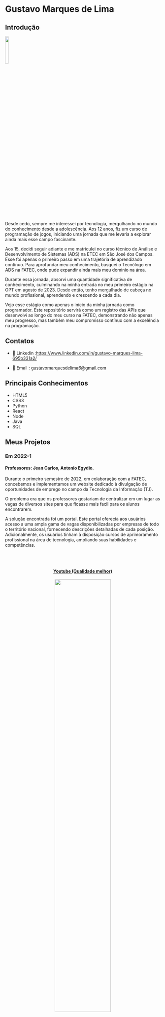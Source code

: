 # Gustavo Marques de Lima

## Introdução
<img src='/img/01/gustavo.webp' width="15%" />

Desde cedo, sempre me interessei por tecnologia, mergulhando no mundo do conhecimento desde a adolescência. Aos 12 anos, fiz um curso de programação de jogos, iniciando uma jornada que me levaria a explorar ainda mais esse campo fascinante.

Aos 15, decidi seguir adiante e me matriculei no curso técnico de Análise e Desenvolvimento de Sistemas (ADS) na ETEC em São José dos Campos. Esse foi apenas o primeiro passo em uma trajetória de aprendizado contínuo. Para aprofundar meu conhecimento, busquei o Tecnólogo em ADS na FATEC, onde pude expandir ainda mais meu domínio na área.

Durante essa jornada, absorvi uma quantidade significativa de conhecimento, culminando na minha entrada no meu primeiro estágio na OPT em agosto de 2023. Desde então, tenho mergulhado de cabeça no mundo profissional, aprendendo e crescendo a cada dia.

Vejo esse estágio como apenas o início da minha jornada como programador. Este repositório servirá como um registro das APIs que desenvolvi ao longo do meu curso na FATEC, demonstrando não apenas meu progresso, mas também meu compromisso contínuo com a excelência na programação.

## Contatos
- 💼 Linkedin :https://www.linkedin.com/in/gustavo-marques-lima-695b331a2/

- 📧 Email : gustavomarquesdelima6@gmail.com

## Principais Conhecimentos
* HTML5
* CSS3
* Python
* React
* Node
* Java
* SQL

## Meus Projetos

### Em 2022-1
#### Professores: Jean Carlos, Antonio Egydio.
Durante o primeiro semestre de 2022, em colaboração com a FATEC, concebemos e implementamos um website dedicado à divulgação de oportunidades de emprego no campo da Tecnologia da Informação (T.I).

O problema era que os professores gostariam de centralizar em um lugar as vagas de diversos sites para que ficasse mais facil para os alunos encontrarem.

A solução encontrada foi um portal. Este portal oferecia aos usuários acesso a uma ampla gama de vagas disponibilizadas por empresas de todo o território nacional, fornecendo descrições detalhadas de cada posição. Adicionalmente, os usuários tinham à disposição cursos de aprimoramento profissional na área de tecnologia, ampliando suas habilidades e competências.

<br>
  <h4 align="center"><br><a href="https://www.youtube.com/watch?v=vAR8DCsnbfE">Youtube (Qualidade melhor)</a></h4>
  <p align="center">
    <img src="/img/01/gif_localizacao_pagweb.gif" width="60%" />
</p>


### Mais videos:

<details>

<br>
  <h4 align="center"><br><a href="https://youtu.be/MpbO26x4V6s">Youtube (Qualidade melhor)</a></h4>
  <p align="center">
    <img src="/img/01/cursos-botao.gif" width="60%" />
</p>

<br>
  <h4 align="center"><br><a href="https://youtu.be/GsF3vHnyO84">Youtube (Qualidade melhor)</a></h4>
  <p align="center">
    <img src="/img/01/graficos_parte1.gif" width="60%" />
</p>

<br>
  <p align="center">
    <img src="/img/01/graficos_parte2.gif" width="60%" />
</p>

<br>
  <h4 align="center"><br><a href="https://youtu.be/iMzZy33cA94">Youtube (Qualidade melhor)</a></h4>
  <p align="center">
    <img src="/img/01/contatos.gif" width="60%" />
</p>
<br>
</details>
Para mais informações:
[GIT](https://github.com/gusta7597/API-FATEC)

#### Tecnologias Utilizadas
* HTML5 - Utilizado para estruturar semanticamente o conteúdo das páginas do site.
* CSS3 - Utilizado para estilizar e criar layouts responsivos, aprimorando a aparência visual do site.
* Java Script - Implementado para adicionar interatividade e dinamismo às páginas, como validações de formulário e animações.
* Bootstrap - Aplicado para acelerar o desenvolvimento de interfaces responsivas e compatíveis com diferentes dispositivos.
* Python - Aplicado na parte de raspagem de dados para adquirir varias vagas
* Flask - Framework utilizado para desenvolver a aplicação web, gerenciando rotas/templates.
* SQL - Utilizado para gerenciar e consultar dados armazenados no banco de dados relacional
* SQLite - Banco de dados escolhido para armazenar dados de forma leve e eficiente durante o desenvolvimento.
* AWS - Implementado para hospedar a aplicação. 
* Github - Usado para versionamento de código, colaboração entre equipe e gerenciamento do histórico de alterações do projeto.
* Figma - Ferramenta utilizada para design de interface e prototipação.

#### Contribuições Pessoais
No decorrer deste projeto, atuei na função de Product Owner (PO), sendo responsável por interagir com o cliente para entender e documentar requisitos, entre outras atividades. Além disso, sempre que necessário, ofereci suporte aos meus colegas de equipe em diversas tarefas.

Contribuí de maneira significativa em momentos específicos, como na página de vagas, onde desenvolvi uma parte substancial do código. Utilizei HTML para estruturar o conteúdo da página, criando elementos como listas de vagas, descrições e formulários de candidatura. Para a apresentação visual, apliquei CSS, definindo estilos que incluíam layouts responsivos, cores, tipografia e espaçamentos, garantindo uma interface amigável e funcional.

#### Hard Skills
* HTML5 - Avançado - Possuo habilidade para estruturar semanticamente páginas web de forma autônoma, garantindo uma organização lógica e acessível dos elementos.

* CSS3 - Avançado - Sou capaz de estilizar páginas web de maneira independente, utilizando CSS3 para criar layouts atraentes e responsivos que complementam a estrutura HTML.

* Python - Avançado - Adquiri conhecimentos em raspagem de dados utilizando Python, além de aprender a organizar e manipular esses dados de forma eficiente para diversas finalidades.

* SQL - Avançado - Possuo autonomia na criação de operações CRUD (Create, Read, Update, Delete) em sistemas de banco de dados, utilizando SQL para manipular e gerenciar dados de forma eficaz.

#### Soft Skills
* Comunicação:
Para facilitar o acompanhamento do desenvolvimento das atividades, exercitei minhas habilidades de comunicação ao participar de reuniões semanais com a equipe. Estas reuniões eram essenciais para garantir a sincronização de esforços e a avaliação do progresso das tarefas.

### Em 2022-2
Durante o segundo semestre de 2022, estabelecemos uma colaboração estratégica com a renomada Trackcash, uma empresa especializada em soluções de conciliação financeira direcionadas a e-commerces, marketplaces e estabelecimentos físicos.

O problema relatado era que para organizar os clientes a trackcash utilizava planilhas para controlar as vendas dos clientes, e então por conta disso veio o desejo de automatizar esta parte. 

Neste contexto, foi incumbida a nós a missão de conceber um software desktop personalizado, destinado a disponibilizar aos clientes da Trackcash informações cruciais sobre suas atividades de vendas. O propósito primordial era garantir uma experiência de usuário fluida e intuitiva, entregando dados de forma acessível através de planilhas e painéis de controle, com o intuito de otimizar a elaboração de estratégias financeiras e identificar possíveis obstáculos ao término de cada ciclo de vendas.

Um ponto crucial nesse empreendimento residia na arquitetura do sistema de autenticação e registro. Isso se dava pela necessidade de incluir detalhes específicos durante o processo de inscrição, como o nome do canal de vendas (por exemplo: Mercado Livre, Americanas), o tipo de canal (seja Marketplace ou plataforma de pagamentos) e o método de autenticação utilizado (seja através de usuário/senha ou Token). Para garantir o atendimento eficaz de todos esses requisitos, dedicamos especial atenção à modelagem e desenvolvimento do banco de dados, assegurando que todas as exigências da Trackcash fossem plenamente satisfeitas.

É crucial ressaltar que, dentro deste projeto, os clientes são também tratados como canais, um aspecto que permeia toda a estruturação e funcionalidade do software desenvolvido.



<br>
  <h4 align="center"><br><a href="https://www.youtube.com/watch?v=Ayp1KyIrV_s">Youtube (Qualidade melhor)</a></h4>
  <p align="center">
    <img src="/img/02/Config_canais_token.gif" width="60%" />
</p>
<br>

### Mais Videos:

<details>
<br>
  <h4 align="center"><br><a href="https://youtu.be/sJAp-t41iLQ">Youtube (Qualidade melhor)</a></h4>
  <p align="center">
    <img src="/img/02/tela-configuracao-canais.gif" width="60%" />
</p>
<br>
</details>

Para mais informações:
[GIT](https://github.com/gusta7597/API-FATEC-2-SEM)

#### Tecnologias Utilizadas
* Java - Utilizada como linguagem base para criação dos scripts do projeto.
* JavaFX - Ferramenta empregada para o design e desenvolvimento das interfaces gráficas do usuário.
* SQL - Utilizada como linguagem para interação com o banco de dados do projeto.
* MYSQL - Banco de dados escolhido como o sistema de gerenciamento de dados para o projeto.
* Github - Utilizado para a publicação e documentação do projeto, facilitando o versionamento e a colaboração entre os membros da equipe.

#### Contribuições Pessoais
Durante o desenvolvimento deste projeto, desempenhei um papel ativo como membro da equipe de desenvolvimento. Minha principal área de atuação concentrou-se na criação das interfaces gráficas utilizando o SceneBuilder, uma ferramenta de design e layout fornecida pela Oracle para o desenvolvimento de interfaces de usuário em JavaFX.

Especificamente, dediquei-me à configuração personalizada de cada usuário. Essas configurações abrangiam as conexões desejadas pelo usuário em nossa aplicação, seja com marketplaces ou plataformas de pagamento. Minha responsabilidade envolvia a criação, visualização e edição de cada configuração individualmente criada pelo usuário, empregando scripts em Java e seguindo princípios de orientação a objetos.

Após três sprints dedicados à parte de configurações, na quarta e última etapa, concentrei-me na implementação da funcionalidade de edição de usuário. Isso permitia que os usuários modificassem as informações que haviam inserido anteriormente em nossa aplicação, proporcionando uma experiência mais dinâmica e personalizada.

#### Hard Skills
* Java - Intermediario - Tenho autonomia para desenvolver o back-end utilizando a linguagem Java e os conceitos de Programação Orientada a Objetos (POO).
* JavaFX - Básico - Possuo habilidades para desenvolver interfaces gráficas de usuário (GUIs) utilizando JavaFX.
* SQL - Avançado - Sou capaz de realizar operações básicas de manipulação de dados em sistemas de banco de dados (CRUD) utilizando SQL.

#### Soft Skills
* Comunicação - Como membro da equipe de desenvolvimento, aprimorei minhas habilidades de comunicação ao interagir com colegas mais experientes e ao compartilhar minhas ideias durante as reuniões diárias.
* Organização - Pratiquei minhas habilidades de organização durante o desenvolvimento do projeto, ao planejar e priorizar minhas tarefas de acordo com os requisitos e prazos estabelecidos.

### Em 2023-1
No primeiro semestre de 2023, estabelecemos uma parceria com a empresa Visiona uma empresa cujo objetivo é a integração de sistemas espaciais e à prestação de serviços baseados em satélites. 

O problema relatado pela visiona era que a propria empresa não havia tanto controle sobre usuarios e gostaria de automatizar essa parte com um site na web.

Como parte dessa colaboração, fomos incumbidos de conceber e implementar um sistema de gerenciamento de usuário, utilizando uma abordagem baseada em microserviços. O objetivo central deste projeto foi desenvolver uma aplicação web escalável, fundamentada em microsserviços e equipada com um dashboard intuitivo. Essa plataforma foi criada para fornecer aos usuários funcionalidades essenciais, incluindo a criação, visualização, edição e exclusão de perfis de usuário.

Decidimos utilizar bancos de dados relacionais para assegurar a consistência e a confiabilidade dos dados manipulados pela aplicação.

<br>
  <h4 align="center"><br><a href="https://www.youtube.com/watch?v=wU2duyaZ-yg">Youtube (Qualidade melhor)</a></h4>
  <p align="center">
    <img src="/img/03/login_dashboard.gif" width="60%" />
</p>
<br>

Para mais informações:
[GIT](https://github.com/gusta7597/API-FATEC-3-SEM/tree/Development?tab=readme-ov-file)

#### Tecnologias Utilizadas
* React -  Utilizado para a criação do frontend da aplicação, desenvolvendo interfaces de usuário dinâmicas e responsivas.
* NodeJS - Responsável pela criação do backend da aplicação, permitindo a construção de rotas eficientes.
* Github - Plataforma de hospedagem de código-fonte e colaboração, utilizada para gerenciar o versionamento do projeto, facilitando o trabalho em equipe e a integração contínua.
* Figma - Ferramenta utilizada para criar wireframes, protótipos e designs de interfaces de usuário, colaborando na visualização e comunicação das ideias de design.
* SQL - Utilizada como linguagem para interação com o banco de dados do projeto.
* Postgres - Banco de dados escolhido como o sistema de gerenciamento de dados para o projeto.


#### Contribuições Pessoais
Na primeira fase do projeto, concentrei-me principalmente no backend, pois nunca havia trabalhado com APIs antes. Essa imersão foi fundamental para me familiarizar com essa tecnologia e me ajudou a resolver diversos desafios que surgiram ao longo do desenvolvimento. Essa experiência acabou por se tornar uma base sólida para o meu trabalho nas próximas etapas do projeto.

Na segunda fase, assumi a responsabilidade pela documentação do projeto. Tanto o repositório no GitHub quanto a própria documentação foram elaborados por mim. Esta tarefa não só me permitiu consolidar meu entendimento do projeto como um todo, mas também contribuiu para a transparência e colaboração da equipe.

Por fim, na terceira fase do projeto, dediquei-me à manutenção de alguns aspectos desenvolvidos pelos meus colegas de equipe. Essa atividade proporcionou uma oportunidade valiosa para aprender com o código dos outros, além de aprimorar minhas habilidades de depuração e resolução de problemas.

#### Hard Skills
* React - Avançado - Tenho autonomia para desenvolver o frontend de forma componentizada.
* NodeJS - Avançado - Possuo habilidade para desenvolver o backend utilizando NodeJS.
* Figma - Avançado - Possuo habilidade para criar wireframes e protótipos de projetos utilizando a ferramenta Figma.
* SQL - Avançado - Tenho autonomia para realizar operações básicas de manipulação de dados (CRUD) em sistemas de banco de dados, além de capacidade para modelar um banco de dados.

#### Soft Skills
* Organização - Pratiquei e aprimorei minhas habilidades de organização ao longo do desenvolvimento do projeto. Isso envolveu o planejamento cuidadoso e a priorização de tarefas de acordo com os requisitos e prazos estabelecidos, garantindo uma execução eficiente e dentro do cronograma estabelecido.

### Em 2023-2
No segundo semestre de 2023, embarcamos em uma colaboração com a Greenneat, a empresa é especializada na reutilização de óleos e no descarte consciente do mesmo.

Segundo a greenneat ela havia nessecidade de obter um site cujo nele mesmo fosse criado uma logica de créditos e controle de parceiros. Com base nessa ideia foi criada uma plataforma dedicada à promoção da economia circular, com um enfoque específico na coleta e reciclagem de óleo de cozinha.

Nossa equipe se empenhou em desenvolver uma plataforma online que possibilitasse aos parceiros da Greenneat realizar a coleta de óleo de estabelecimentos e revendê-lo à plataforma, recebendo créditos em troca. Esses créditos foram concebidos para serem utilizados na aquisição de saneantes fabricados pela Greenneat e disponíveis em seu site. Além disso, proporcionamos aos parceiros acesso a um painel personalizado, permitindo-lhes acompanhar suas transações de forma transparente. Por outro lado, os estabelecimentos foram capacitados a monitorar suas compras e saldos de crédito de maneira eficiente.

Como administradores da plataforma, fornecemos um dashboard abrangente, oferecendo informações relevantes, como o desempenho do descarte, a participação dos parceiros e estabelecimentos na economia circular, entre outros dados cruciais. Este dashboard foi projetado para fornecer uma visão holística e simplificada do progresso e impacto da iniciativa.

<br>
  <h4 align="center"><br><a href="https://youtu.be/thHnFg1cLQk">Youtube (Qualidade melhor)</a></h4>
  <p align="center">
    <img src="/img/04/cadastro.gif" width="65%" />
  </p>
<br>

### Mais videos:
<details>
  <h4 align="center"><br><a href="https://youtu.be/jLK-PpFPoq0">Youtube (Qualidade melhor)</a></h4>
  <p align="center">
    <img src="/img/04/estabelecimento.gif" width="65%" />
  </p>
<br>
</details>

Para mais informações:
[GIT](https://github.com/gusta7597/API-FATEC-4-SEM)

#### Tecnologias Utilizadas
* React -  Utilizado para a criação do frontend da aplicação, desenvolvendo interfaces de usuário dinâmicas e responsivas.
* NodeJS - Responsável pela criação do backend da aplicação, permitindo a construção de rotas eficientes.
* SQL - Utilizada como linguagem para interação com o banco de dados do projeto.
* SQLite - Banco de dados escolhido como o sistema de gerenciamento de dados para o projeto.
* Github - Plataforma de hospedagem de código-fonte e colaboração, utilizada para gerenciar o versionamento do projeto, facilitando o trabalho em equipe e a integração contínua.
* Figma - Ferramenta utilizada para criar wireframes, protótipos e designs de interfaces de usuário, colaborando na visualização e comunicação das ideias de design.

#### Contribuições Pessoais
Nesse projeto, desempenhei o papel de desenvolvedor, contribuindo em diferentes fases e funcionalidades essenciais. Iniciei trabalhando no desenvolvimento do sistema de cadastro de usuários, permitindo que cada usuário inserisse suas informações básicas, como CPF e outros detalhes pertinentes.

Durante a segunda sprint, concentrei meus esforços na implementação da visualização das transações e saldos individuais de cada usuário. Desenvolvi uma tabela dinâmica que exibia as transações recentes de cada usuário, atualizando automaticamente seus saldos conforme as transações eram realizadas. Além disso, aproveitei a oportunidade para introduzir novas funcionalidades e abordar eventuais bugs encontrados durante a interação com a tabela.

Na terceira sprint, foquei em aprimorar ainda mais a experiência do usuário, adicionando novas features e realizando correções para garantir o bom funcionamento do sistema. Dedicando-me à resolução de bugs e à implementação de melhorias, assegurei que a tabela de transações oferecesse uma experiência fluida e livre de problemas para os usuários.

Por fim, na última sprint, implementei restrições de acesso com base nos tipos de usuário. Isso garantia que cada usuário só pudesse acessar telas e funcionalidades relevantes ao seu tipo, reforçando a segurança e a privacidade dentro da plataforma. Essa medida contribuiu significativamente para a organização e controle do sistema, proporcionando uma experiência de uso mais personalizada e segura para todos os usuários.
#### Hard Skills
* React - Avançado - Possuo habilidade e autonomia para desenvolver o frontend de forma componentizada utilizando React.
* NodeJS - Avançado - Tenho autonomia para desenvolver o backend de aplicações utilizando NodeJS.
* Figma - Avançado - Possuo habilidade para criar wireframes e protótipos de projetos utilizando a ferramenta Figma.
* SQL - Avançado - Possuo autonomia para realizar operações básicas de manipulação de dados (CRUD) em sistemas de banco de dados, bem como capacidade para modelar bancos de dados.

#### Soft Skills
* Organização - Sinto que melhorei minhas habilidades de organização já que no mesmo periodo acabei arranjando um estagio, ou seja, acabei aplicando coisas que aprendi no serviço e aplicando na faculdade e vice e versa. Alguma dessas coisas foi a padronização do codigo e padronização de commit.

### Em 2024-1
No primeiro semestre de 2024, uma parceria foi estabelecida com a Oracle Academy, a mesma empresa tem como objetivo promover educação, habilidades, inovação, e diversidade e inclusão em tecnologia.

A oracle necessitava de uma plataforma mobile para que fosse possivel gerir o conhecimento de parceiros e poder ver quais parceiros tem a possibilidade de subir nos parametros de parceiro. Com base nisso o projeto teve o propósito de desenvolver um aplicativo dedicado ao gerenciamento dos parceiros corporativos.

Este aplicativo tem como objetivo principal unificar e automatizar as atividades relacionadas à gestão de parcerias de negócios. Suas funcionalidades incluem o cadastro e atualização de parceiros com informações detalhadas sobre sua expertise, bem como o acompanhamento do desenvolvimento de conhecimento dos parceiros para remuneração. Além disso, oferece a extração de relatórios relevantes sobre o desempenho dos parceiros, facilitando a análise e tomada de decisões estratégicas.

Para garantir uma gestão eficiente, o app conta com um módulo administrativo que permite o cadastro, edição e exclusão de consultores de alianças, responsáveis por cadastrar e atualizar as informações sobre os parceiros. Essas funcionalidades visam unificar e automatizar as atividades relacionadas à gestão de parcerias de negócios, ao mesmo tempo em que aprimoram a eficiência operacional da organização.

<br>
  <h4 align="center"><br><a href="https://youtube.com/shorts/jaJvUHtxoDg">Youtube (Qualidade melhor)</a></h4>
  <p align="center">
    <img src="/img/05/adicionarConsultorAliancas.gif" width="65%" />
  </p>
<br>

### Mais videos:
<details>
  <h4 align="center"><br><a href="https://youtube.com/shorts/k-mWljAZT0U">Youtube (Qualidade melhor)</a></h4>
  <p align="center">
    <img src="/img/05/editarConsultorAliancas.gif" width="65%" />
  </p>
<br>
<br>
  <h4 align="center"><br><a href="https://youtube.com/shorts/QfVdLAiZrwI">Youtube (Qualidade melhor)</a></h4>
  <p align="center">
    <img src="/img/05/loginAdministrador.gif" width="65%" />
  </p>
<br>
</details>

Para mais informações:
[GIT](https://github.com/henriqFerreira/API-FATEC-5-SEM)

#### Tecnologias Utilizadas
* React Native - Utilizado para desenvolvimento do frontend da aplicação, que era direcionado a dispositivos moveis.
* NodeJS - Responsável pela criação do backend da aplicação, permitindo a construção de rotas eficientes.
* MongoDB - Banco não relacional utilizado para armazenar os dados da aplicação
* Github - Plataforma de hospedagem de código-fonte e colaboração, utilizada para gerenciar o versionamento do projeto, facilitando o trabalho em equipe e a integração contínua.
* Figma - Ferramenta utilizada para criar wireframes, protótipos e designs de interfaces de usuário, colaborando na visualização e comunicação das ideias de design.

#### Contribuições Pessoais
No decorrer deste projeto, retornei ao papel de desenvolvedor, contribuindo ativamente. Em particular, optamos por uma abordagem onde cada membro da equipe assumiu a responsabilidade por uma tarefa completa, abrangendo tanto o desenvolvimento do frontend quanto do backend. Este modelo foi adotado ao longo de quatro sprints.

Inicialmente, assumi a responsabilidade pela implementação da funcionalidade "Esqueci a senha". Essa funcionalidade permitia que a aplicação enviasse um e-mail ao usuário registrado caso este esquecesse sua senha.

Na segunda etapa, utilizei habilidades adquiridas durante meu estágio para realizar a raspagem de dados em Python das Tracks e expertises oferecidas pela Oracle.

Na terceira fase, concentrei-me em aprimorar funcionalidades, permitindo que os usuários da aplicação visualizassem gráficos para obter insights sobre o comportamento de determinados clientes da Oracle.

Por fim, no último sprint, dediquei-me à correção de bugs e à melhoria geral das funcionalidades da aplicação.
#### Hard Skills
* React Native - Avançado - Consigo desenvolver o frontend de forma independente usando o framework React Native.
* NodeJS - Avançado - Tenho habilidade para desenvolver o backend utilizando NodeJS sem supervisão.
* MongoDB - Avançado - Consigo realizar operações básicas de manipulação de dados (CRUD) em sistemas de banco de dados não relacionais de forma autônoma.

#### Soft Skills
* Responsabilidade - Por conta do grupo estar com somente 5 pessoas foi necessário uma responsabilidade maior de minha parte para realizar tarefas sozinho/com menos ajuda de outros integrantes.
* Comunicação - Já que nosso grupo havia poucos participantes foi necessário da minha parte uma comunicação mais clara e coesa para que outros integrantes pudessem entender o que estava fazendo e quais problemas podia enfrentar.

### Em 2024-2
O setor de marketing enfrenta desafios ao processar grandes volumes de dados, dificultando a análise de feedbacks e informações dispersas, como comentários e dados de vendas. A falta de ferramentas para identificar tendências e integrar dados compromete decisões rápidas e informadas, enquanto a análise manual é demorada e sujeita a erros.

Então firmamos parceria com a Dom Rock para desenvolver um chatbot que otimiza análises, personaliza campanhas e identifica oportunidades de crescimento. Utilizando a arquitetura RAG, o modelo acessa dados vetorizados para gerar respostas mais precisas e relevantes.


Para mais informações:
[GIT](https://github.com/CamilaRedondo/API-FATEC-6-SEM)

#### Tecnologias Utilizadas
* Python - Responsavel pelo tratamento de dados e logica do RAG.
* ChromaDB - Banco de dados de vetor.
* LangChain - Gerencia o fluxo de dados e a integração entre a base vetorial e o LLM na arquitetura RAG.
* LLM (LLaMA) - Realiza a geração de texto com base nas consultas enriquecidas pela base vetorial.
* Figma - Ferramenta de design utilizada para criar a interface e prototipar a experiência do usuário.
* Vue.js - Framework para desenvolver a interface de usuário interativa do chatbot.

#### Contribuições Pessoais
Atuei como P.O então trabalhei diretamente com o cliente para definir requisitos essenciais, elaborar histórias de usuário detalhadas e estabelecer critérios de aceitação claros. Essa interação contínua garantiu uma compreensão precisa das necessidades do cliente, convertendo-as em funcionalidades eficazes no sistema. Também gerenciei a criação e manutenção dos backlogs do produto e das sprints, priorizando tarefas com base no valor de negócio e na urgência, assegurando entregas constantes de valor.

Acabei não participando nos códigos por conta de minha posição, porém acabei estudando o código para que fosse possivel explicar para o cliente o que acabou sendo realizado e como cada mudança afetava o projeto.

#### Hard Skills
* Product Owner - Intermediario -  Experiência em colaborar diretamente com o cliente para definir requisitos, histórias de usuário e critérios de aceitação, garantindo uma compreensão clara das necessidades do negócio e a entrega eficaz de funcionalidades.
* Backlog Management - Intermediario - Capacidade de criar e gerenciar backlogs de produto e sprints, priorizando tarefas conforme o valor de negócio e a urgência, assegurando entregas contínuas e alinhadas às expectativas do cliente.
* Python - Avançado - Possuo conhecimento em manipulação de dados e lógica para arquitetura RAG (Retrieval-Augmented Generation).
* Figma - Avançado - Competência no design de interfaces e prototipagem de experiências do usuário.
* Vue.js - Básico - Capacidade de desenvolver interfaces de usuário interativas e dinâmicas.

#### Soft Skills
* Comunicação - Comunicação clara dos requisitos do cliente para a equipe de desenvolvimento, assegurando uma compreensão precisa das necessidades do projeto.
